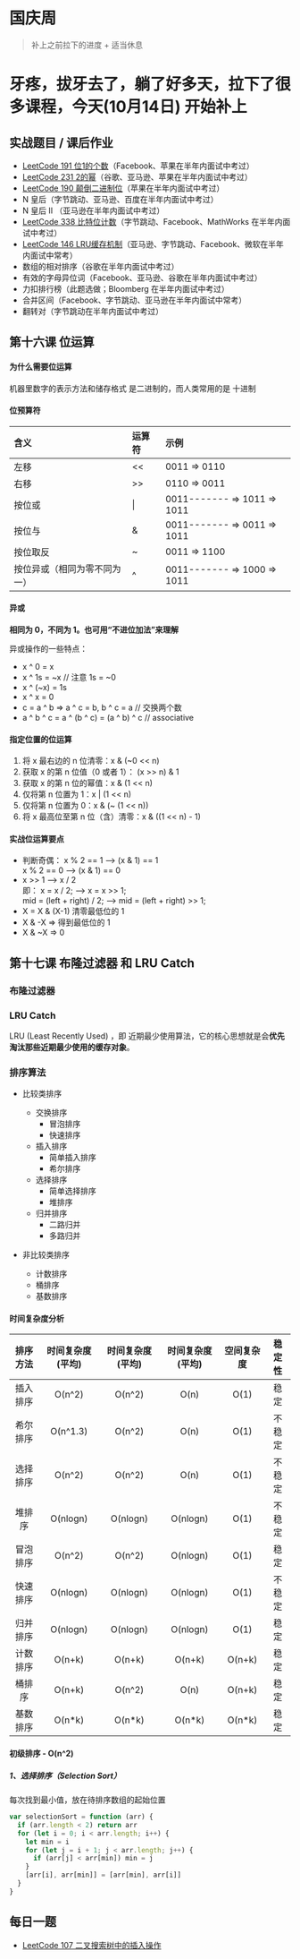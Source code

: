 # 国庆周
> 补上之前拉下的进度 + 适当休息

# 牙疼，拔牙去了，躺了好多天，拉下了很多课程，今天(10月14日) 开始补上

## 实战题目 / 课后作业
* [LeetCode 191 位1的个数](./Day8/README.md#1)（Facebook、苹果在半年内面试中考过）
* [LeetCode 231 2的幂](./Day8/README.md#2)（谷歌、亚马逊、苹果在半年内面试中考过）
* [LeetCode 190 颠倒二进制位](./Day8/README.md#3)（苹果在半年内面试中考过）
* N 皇后（字节跳动、亚马逊、百度在半年内面试中考过）
* N 皇后 II （亚马逊在半年内面试中考过）
* [LeetCode 338 比特位计数](./Day8/README.md#4)（字节跳动、Facebook、MathWorks 在半年内面试中考过）
* [LeetCode 146 LRU缓存机制](.Day9/README.md#1)（亚马逊、字节跳动、Facebook、微软在半年内面试中常考）
* 数组的相对排序（谷歌在半年内面试中考过）
* 有效的字母异位词（Facebook、亚马逊、谷歌在半年内面试中考过）
* 力扣排行榜（此题选做；Bloomberg 在半年内面试中考过）
* 合并区间（Facebook、字节跳动、亚马逊在半年内面试中常考）
* 翻转对（字节跳动在半年内面试中考过）


## 第十六课 位运算
#### 为什么需要位运算
机器里数字的表示方法和储存格式 是二进制的，而人类常用的是 十进制

#### 位预算符
|含义|运算符|示例
|:-|:-|:-
|左移|<<|0011 => 0110
|右移|>>|0110 => 0011
|按位或|\||0011------- => 1011 => 1011
|按位与|&|0011------- => 0011 => 1011
|按位取反|~|0011 => 1100
|按位异或（相同为零不同为一）|^|0011------- => 1000 => 1011


#### 异或
**相同为 0，不同为 1。也可用“不进位加法”来理解**

异或操作的一些特点：
* x ^ 0 = x
* x ^ 1s = ~x // 注意 1s = ~0
* x ^ (~x) = 1s
* x ^ x = 0
* c = a ^ b => a ^ c = b, b ^ c = a // 交换两个数
* a ^ b ^ c = a ^ (b ^ c) = (a ^ b) ^ c // associative

#### 指定位置的位运算
1. 将 x 最右边的 n 位清零：x & (~0 << n)
2. 获取 x 的第 n 位值（0 或者 1）： (x >> n) & 1
3. 获取 x 的第 n 位的幂值：x & (1 << n)
4. 仅将第 n 位置为 1：x | (1 << n)
5. 仅将第 n 位置为 0：x & (~ (1 << n))
6. 将 x 最高位至第 n 位（含）清零：x & ((1 << n) - 1)

#### 实战位运算要点
* 判断奇偶：
x % 2 == 1 —> (x & 1) == 1  
x % 2 == 0 —> (x & 1) == 0  
* x >> 1 —> x / 2   
即： x = x / 2; —> x = x >> 1;  
mid = (left + right) / 2;   —>    mid = (left + right) >> 1;
* X = X & (X-1) 清零最低位的 1
* X & -X => 得到最低位的 1
* X & ~X => 0

## 第十七课 布隆过滤器 和 LRU Catch
### 布隆过滤器

### LRU Catch
LRU (Least Recently Used) ，即 近期最少使用算法，它的核心思想就是会**优先淘汰那些近期最少使用的缓存对象**。

### 排序算法
* 比较类排序
  * 交换排序
    * 冒泡排序
    * 快速排序
  * 插入排序
    * 简单插入排序
    * 希尔排序
  * 选择排序
    * 简单选择排序
    * 堆排序
  * 归并排序
    * 二路归并
    * 多路归并

* 非比较类排序
  * 计数排序
  * 桶排序
  * 基数排序

#### 时间复杂度分析
|排序方法|时间复杂度(平均)|时间复杂度(平均)|时间复杂度(平均)|空间复杂度|稳定性|
|:-:|:-:|:-:|:-:|:-:|:-:|
|插入排序|O(n^2)|O(n^2)|O(n)|O(1)|稳定|
|希尔排序|O(n^1.3)|O(n^2)|O(n)|O(1)|不稳定|
|选择排序|O(n^2)|O(n^2)|O(n)|O(1)|不稳定|
|堆排序|O(nlogn)|O(nlogn)|O(nlogn)|O(1)|不稳定|
|冒泡排序|O(n^2)|O(n^2)|O(nlogn)|O(1)|稳定|
|快速排序|O(nlogn)|O(nlogn)|O(nlogn)|O(1)|不稳定|
|归并排序|O(nlogn)|O(nlogn)|O(nlogn)|O(1)|稳定|
|计数排序|O(n+k)|O(n+k)|O(n+k)|O(n+k)|稳定|
|桶排序|O(n+k)|O(n^2)|O(n)|O(n+k)|稳定|
|基数排序|O(n*k)|O(n*k)|O(n*k)|O(n*k)|稳定|

#### 初级排序 - O(n^2)
##### 1、选择排序（Selection Sort）
每次找到最小值，放在待排序数组的起始位置

```javascript
var selectionSort = function (arr) {
  if (arr.length < 2) return arr
  for (let i = 0; i < arr.length; i++) {
    let min = i
    for (let j = i + 1; j < arr.length; j++) {
      if (arr[j] < arr[min]) min = j
    }
    [arr[i], arr[min]] = [arr[min], arr[i]]
  }
}
```


## 每日一题
* [LeetCode 107 二叉搜索树中的插入操作](./Day1/README.md#1)